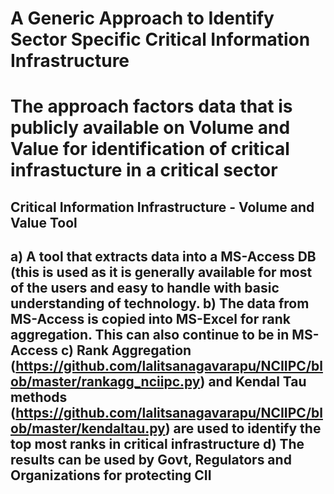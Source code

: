 <h1> A Generic Approach to Identify Sector Specific Critical Information Infrastructure <h1>
  
 The approach factors data that is publicly available on Volume and Value for identification of critical infrastucture in a critical sector
   
<h2> Critical Information Infrastructure - Volume and Value Tool <h2>
  
 a) A tool that extracts data into a MS-Access DB (this is used as it is generally available for most of the users and easy to handle with basic understanding of technology.
 b) The data from MS-Access is copied into MS-Excel for rank aggregation. This can also continue to be in MS-Access
 c) Rank Aggregation (https://github.com/lalitsanagavarapu/NCIIPC/blob/master/rankagg_nciipc.py) and Kendal Tau methods (https://github.com/lalitsanagavarapu/NCIIPC/blob/master/kendaltau.py) are used to identify the top most ranks in critical infrastructure
 d) The results can be used by Govt, Regulators and Organizations for protecting CII
 
